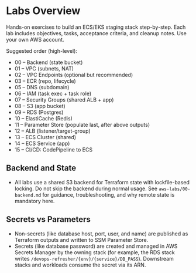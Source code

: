 # Labs Overview

Hands-on exercises to build an ECS/EKS staging stack step-by-step. Each lab includes objectives, tasks, acceptance criteria, and cleanup notes. Use your own AWS account.

Suggested order (high-level):

- 00 – Backend (state bucket)
- 01 – VPC (subnets, NAT)
- 02 – VPC Endpoints (optional but recommended)
- 03 – ECR (repo, lifecycle)
- 05 – DNS (subdomain)
- 06 – IAM (task exec + task role)
- 07 – Security Groups (shared ALB + app)
- 08 – S3 (app bucket)
- 09 – RDS (Postgres)
- 10 – ElastiCache (Redis)
- 11 – Parameter Store (populate last, after above outputs)
- 12 – ALB (listener/target-group)
- 13 – ECS Cluster (shared)
- 14 – ECS Service (app)
- 15 – CI/CD: CodePipeline to ECS

## Backend and State

- All labs use a shared S3 backend for Terraform state with lockfile-based locking. Do not skip the backend during normal usage. See `aws-labs/00-backend.md` for guidance, troubleshooting, and why remote state is mandatory here.

## Secrets vs Parameters

- Non-secrets (like database host, port, user, and name) are published as Terraform outputs and written to SSM Parameter Store.
- Secrets (like database password) are created and managed in AWS Secrets Manager by the owning stack (for example, the RDS stack writes `/devops-refresher/{env}/{service}/DB_PASS`). Downstream stacks and workloads consume the secret via its ARN.
